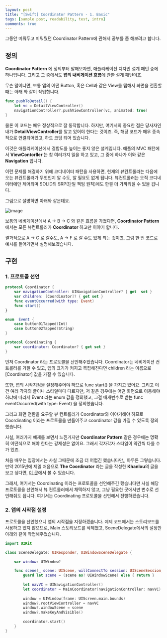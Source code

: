 ```yaml
---
layout: post
title: "[Swift] Coordinator Pattern - 1. Basic"
tags: [sample post, readability, test, intro]
comments: true
---
```


그동안 미뤄두고 미뤄뒀던 Coordinator Pattern에 관해서 공부를 좀 해보려고 합니다. 

## 정의 
**Coordinator Pattern** 에 정의부터 말해보자면, 애플리케이션 디자인 설계 패턴 중에 하나입니다. 그리고 그 중에서도 **앱의 내비게이션 흐름**에 관한 설계 패턴이죠. 

무슨 말이냐면, 보통 앱의 어떤 Button, 혹은 Cell과 같은 View를 탭해서 화면을 전환할 때는 아래 와 같이 작업합니다. 

```swift
func pushToDetail() {
    let vc = DetailViewController()
    navigationController?.pushViewController(vc, animated: true)
}
```

물론 이 코드는 매우 정상적으로 잘 동작합니다. 하지만, 여기서의 중요한 점은 당사자인 내가 **DetailViewController**를 알고 있어야 한다는 것이죠.  즉, 해당 코드가 매우 종속적으로 연결되어있고, 하드 코딩 되어 있습니다.  

이것은 애플리케이션에서 결합도를 높이는 좋지 않은 설계입니다. 애플의 MVC 패턴에서 **ViewContorller** 는 참 여러가지 일을 하고 있고,  그 중에 하나가 이와 같은 **Navigation** 입니다. 

이런 문제를 해결하기 위해 코디네이터 패턴을 사용하면, 현재의 뷰컨트롤러는 다음에 오는 뷰컨트롤러가 무엇인지 알 수도, 알 필요도 없게 됩니다. 뷰컨트롤러는 오직 코디네이터에만 제어되며 SOLID의 SRP(단일 책임 원칙)에도 한결 더 가까워질 수 있을 겁니다. 

그림으로 설명하면 아래와 같은데요. 

![image](https://user-images.githubusercontent.com/85085822/162136676-f19943fd-eaa1-41a9-b806-4f050ec53199.png)

보통의 네비게이션에서 A -> B -> C 와 같은 흐름을 가졌다면, **Coordinator Pattern**에서는 모든 뷰컨트롤러가 **Coordinator** 하고만 이야기 합니다. 

결과적으로 A -> C 로 갈수도, A -> F 로 갈 수도 있게 되는 것이죠. 그럼 한 번 코드로 예시를 들어가면서 설명해보겠습니다. 

## 구현 

### 1. 프로토콜 선언 
```swift
protocol Coordinator {
    var navigationController: UINavigationController? { get  set }
    var children: [Coordinator]? { get set }
    func eventOccurred(with type: Event)
    func start()
}

enum  Event {
    case button01Tapped(Int)
    case button02Tapped(String)
}

protocol Coordinating {
    var coordinator: Coordinator? { get set }
}
```

먼저 Coordinator 라는 프로토콜을 선언해주었습니다. Coordinator는 네비게이션 컨트롤러를 가질 수 있고, 앱의 크기가 커지고 복잡해진다면 children 라는 이름으로 [Coordinator] 값을 가질 수 있습니다. 

또한, 앱의 시작지점을 설정해주어야 하므로 func start() 을 가지고 있어요. 그리고 이건 여러 각자의 글이나 스타일마다 다르지만, 저 같은 경우에는 어떤 화면으로 이동해야 하냐에 따라서 Event 라는 enum 값을 정의했고, 그걸 매개변수로 받는 func eventOccurred(with type: Event) 을 정의했습니다. 

그리고 화면 전환을 요구할 뷰 컨트롤러가 Coordinator와 이야기해야 하므로 Coordinating 이라는 프로토콜을 만들어주고 coordinator 값을 가질 수 있도록 정의했습니다. 

사실, 여러가지 예제를 보면서 느낀거지만 **Coordinator Pattern** 같은 경우에는 명확히 어떤식으로 해야 한다는 강제성은 없어요. 그래서 각자각자 스타일이 약간씩 다를 수가 있죠. 

처음 배우는 입장에서는 사실 그때문에 조금 더 어렵긴 했습니다만,, 아무튼 그렇습니다. 만약 2015년에 제일 처음으로 **The Coordinator** 라는 글을 작성한 **Khanlou**의 글을 보고 싶다면, [이 곳](https://khanlou.com/2015/01/the-coordinator/)에서 볼 수 있습니다. 

그래서, 여기서는 Coordinating 이라는 프로토콜을 선언해주긴 했습니다만 사실 해당 프로토콜을 선언해서 뷰 컨트롤러에서 채택하지 않고, 그냥 필요한 곳에서만 변수로 선언해줘도 됩니다. 여기서는 Coordinating 프로토콜을 선언해서 진행하겠습니다. 


### 2. 앱의 시작점 설정 

프로토콜을 선언했으니 앱의 시작점을 지정하겠습니다. 예제 코드에서는 스토리보드를 사용하고 있지 않으므로, Main 스토리보드를 삭제했고, SceneDelegate에서의 설정만 아래와 같이 작업해주었습니다. 

```swift
import UIKit

class SceneDelegate: UIResponder, UIWindowSceneDelegate {
    
    var window: UIWindow?

    func scene(_ scene: UIScene, willConnectTo session: UISceneSession, options connectionOptions: UIScene.ConnectionOptions) {
        guard let scene = (scene as? UIWindowScene) else { return }
        
        let navVC = UINavigationController()
        let coordinator = MainCoordinator(navigationController: navVC)
        
        window = UIWindow(frame: UIScreen.main.bounds)
        window?.rootViewController = navVC
        window?.windowScene = scene
        window?.makeKeyAndVisible()
        
        coordinator.start()
    }
}

```

